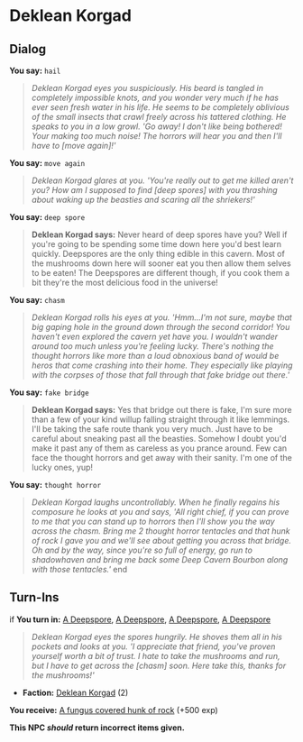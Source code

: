 # Deklean Korgad
## Dialog

**You say:** `hail`



>*Deklean Korgad eyes you suspiciously. His beard is tangled in completely impossible knots, and you wonder very much if he has ever seen fresh water in his life. He seems to be completely oblivious of the small insects that crawl freely across his tattered clothing. He speaks to you in a low growl. 'Go away! I don't like being bothered! Your making too much noise! The horrors will hear you and then I'll have to [move again]!'*

**You say:** `move again`



>*Deklean Korgad glares at you. 'You're really out to get me killed aren't you? How am I supposed to find [deep spores] with you thrashing about waking up the beasties and scaring all the shriekers!'*

**You say:** `deep spore`



>**Deklean Korgad says:** Never heard of deep spores have you? Well if you're going to be spending some time down here you'd best learn quickly. Deepspores are the only thing edible in this cavern. Most of the mushrooms down here will sooner eat you then allow them selves to be eaten! The Deepspores are different though, if you cook them a bit they're the most delicious food in the universe!

**You say:** `chasm`



>*Deklean Korgad rolls his eyes at you. 'Hmm...I'm not sure, maybe that big gaping hole in the ground down through the second corridor! You haven't even explored the cavern yet have you. I wouldn't wander around too much unless you're feeling lucky. There's nothing the thought horrors like more than a loud obnoxious band of would be heros that come crashing into their home. They especially like playing with the corpses of those that fall through that fake bridge out there.'*

**You say:** `fake bridge`



>**Deklean Korgad says:** Yes that bridge out there is fake, I'm sure more than a few of your kind willup falling straight through it like lemmings. I'll be taking the safe route thank you very much. Just have to be careful about sneaking past all the beasties. Somehow I doubt you'd make it past any of them as careless as you prance around. Few can face the thought horrors and get away with their sanity. I'm one of the lucky ones, yup!

**You say:** `thought horror`



>*Deklean Korgad laughs uncontrollably. When he finally regains his composure he looks at you and says, 'All right chief, if you can prove to me that you can stand up to horrors then I'll show you the way across the chasm. Bring me 2 thought horror tentacles and that hunk of rock I gave you and we'll see about getting you across that bridge. Oh and by the way, since you're so full of energy, go run to shadowhaven and bring me back some Deep Cavern Bourbon along with those tentacles.'*
end

## Turn-Ins





if **You turn in:** [A Deepspore](/item/32400), [A Deepspore](/item/32400), [A Deepspore](/item/32400), [A Deepspore](/item/32400)


>*Deklean Korgad eyes the spores hungrily. He shoves them all in his pockets and looks at you. 'I appreciate that friend, you've proven yourself worth a bit of trust. I hate to take the mushrooms and run, but I have to get across the [chasm] soon. Here take this, thanks for the mushrooms!'*


* __Faction:__ [Deklean Korgad](/faction/1569) (2)


 **You receive:**  [A fungus covered hunk of rock](/item/32402) (+500 exp)

**This NPC *should* return incorrect items given.**
